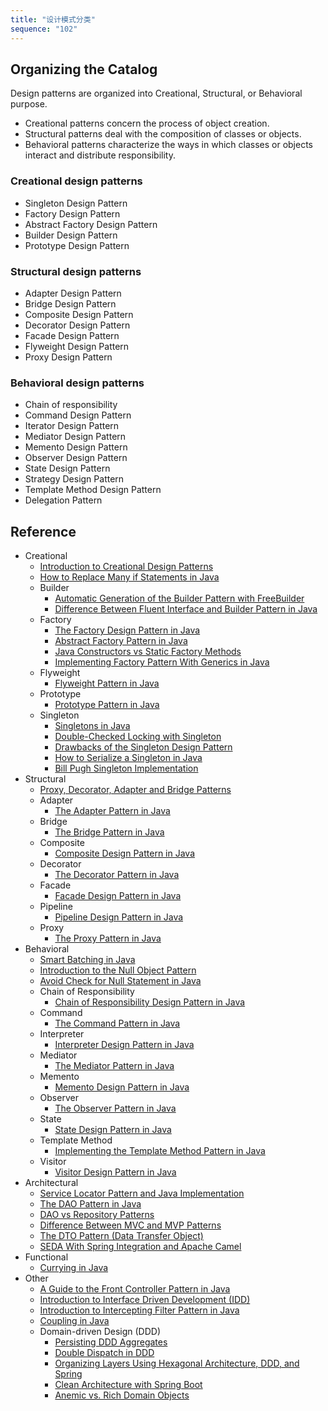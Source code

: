 ```yaml
---
title: "设计模式分类"
sequence: "102"
---
```


## Organizing the Catalog

Design patterns are organized into Creational, Structural, or Behavioral purpose.

- Creational patterns concern the process of object creation.
- Structural patterns deal with the composition of classes or objects.
- Behavioral patterns characterize the ways in which classes or objects interact and distribute responsibility.

### Creational design patterns

- Singleton Design Pattern
- Factory Design Pattern
- Abstract Factory Design Pattern
- Builder Design Pattern
- Prototype Design Pattern

### Structural design patterns

- Adapter Design Pattern
- Bridge Design Pattern
- Composite Design Pattern
- Decorator Design Pattern
- Facade Design Pattern
- Flyweight Design Pattern
- Proxy Design Pattern

### Behavioral design patterns

- Chain of responsibility
- Command Design Pattern
- Iterator Design Pattern
- Mediator Design Pattern
- Memento Design Pattern
- Observer Design Pattern
- State Design Pattern
- Strategy Design Pattern
- Template Method Design Pattern
- Delegation Pattern

## Reference

- Creational
    - [Introduction to Creational Design Patterns](https://www.baeldung.com/creational-design-patterns)
    - [How to Replace Many if Statements in Java](https://www.baeldung.com/java-replace-if-statements)
    - Builder
        - [Automatic Generation of the Builder Pattern with FreeBuilder](https://www.baeldung.com/java-builder-pattern-freebuilder)
        - [Difference Between Fluent Interface and Builder Pattern in Java](https://www.baeldung.com/java-fluent-interface-vs-builder-pattern)
    - Factory
        - [The Factory Design Pattern in Java](https://www.baeldung.com/java-factory-pattern)
        - [Abstract Factory Pattern in Java](https://www.baeldung.com/java-abstract-factory-pattern)
        - [Java Constructors vs Static Factory Methods](https://www.baeldung.com/java-constructors-vs-static-factory-methods)
        - [Implementing Factory Pattern With Generics in Java](https://www.baeldung.com/java-factory-pattern-generics)
    - Flyweight
        - [Flyweight Pattern in Java](https://www.baeldung.com/java-flyweight)
    - Prototype
        - [Prototype Pattern in Java](https://www.baeldung.com/java-pattern-prototype)
    - Singleton
        - [Singletons in Java](https://www.baeldung.com/java-singleton)
        - [Double-Checked Locking with Singleton](https://www.baeldung.com/java-singleton-double-checked-locking)
        - [Drawbacks of the Singleton Design Pattern](https://www.baeldung.com/java-patterns-singleton-cons)
        - [How to Serialize a Singleton in Java](https://www.baeldung.com/java-serialize-singleton)
        - [Bill Pugh Singleton Implementation](https://www.baeldung.com/java-bill-pugh-singleton-implementation)
- Structural
    - [Proxy, Decorator, Adapter and Bridge Patterns](https://www.baeldung.com/java-structural-design-patterns)
    - Adapter
        - [The Adapter Pattern in Java](https://www.baeldung.com/java-adapter-pattern)
    - Bridge
        - [The Bridge Pattern in Java](https://www.baeldung.com/java-bridge-pattern)
    - Composite
        - [Composite Design Pattern in Java](https://www.baeldung.com/java-composite-pattern)
    - Decorator
        - [The Decorator Pattern in Java](https://www.baeldung.com/java-decorator-pattern)
    - Facade
        - [Facade Design Pattern in Java](https://www.baeldung.com/java-facade-pattern)
    - Pipeline
        - [Pipeline Design Pattern in Java](https://www.baeldung.com/java-pipeline-design-pattern)
    - Proxy
        - [The Proxy Pattern in Java](https://www.baeldung.com/java-proxy-pattern)
- Behavioral
    - [Smart Batching in Java](https://www.baeldung.com/java-smart-batching)
    - [Introduction to the Null Object Pattern](https://www.baeldung.com/java-null-object-pattern)
    - [Avoid Check for Null Statement in Java](https://www.baeldung.com/java-avoid-null-check)
    - Chain of Responsibility
        - [Chain of Responsibility Design Pattern in Java](https://www.baeldung.com/chain-of-responsibility-pattern)
    - Command
        - [The Command Pattern in Java](https://www.baeldung.com/java-command-pattern)
    - Interpreter
        - [Interpreter Design Pattern in Java](https://www.baeldung.com/java-interpreter-pattern)
    - Mediator
        - [The Mediator Pattern in Java](https://www.baeldung.com/java-mediator-pattern)
    - Memento
        - [Memento Design Pattern in Java](https://www.baeldung.com/java-memento-design-pattern)
    - Observer
        - [The Observer Pattern in Java](https://www.baeldung.com/java-observer-pattern)
    - State
        - [State Design Pattern in Java](https://www.baeldung.com/java-state-design-pattern)
    - Template Method
        - [Implementing the Template Method Pattern in Java](https://www.baeldung.com/java-template-method-pattern)
    - Visitor
        - [Visitor Design Pattern in Java](https://www.baeldung.com/java-visitor-pattern)
- Architectural
    - [Service Locator Pattern and Java Implementation](https://www.baeldung.com/java-service-locator-pattern)
    - [The DAO Pattern in Java](https://www.baeldung.com/java-dao-pattern)
    - [DAO vs Repository Patterns](https://www.baeldung.com/java-dao-vs-repository)
    - [Difference Between MVC and MVP Patterns](https://www.baeldung.com/mvc-vs-mvp-pattern)
    - [The DTO Pattern (Data Transfer Object)](https://www.baeldung.com/java-dto-pattern)
    - [SEDA With Spring Integration and Apache Camel](https://www.baeldung.com/spring-apache-camel-seda-integration)
- Functional
    - [Currying in Java](https://www.baeldung.com/java-currying)
- Other
    - [A Guide to the Front Controller Pattern in Java](https://www.baeldung.com/java-front-controller-pattern)
    - [Introduction to Interface Driven Development (IDD)](https://www.baeldung.com/java-idd)
    - [Introduction to Intercepting Filter Pattern in Java](http://www.baeldung.com/intercepting-filter-pattern-in-java)
    - [Coupling in Java](https://www.baeldung.com/java-coupling-classes-tight-loose)
    - Domain-driven Design (DDD)
        - [Persisting DDD Aggregates](https://www.baeldung.com/spring-persisting-ddd-aggregates)
        - [Double Dispatch in DDD](https://www.baeldung.com/ddd-double-dispatch)
        - [Organizing Layers Using Hexagonal Architecture, DDD, and Spring](https://www.baeldung.com/hexagonal-architecture-ddd-spring)
        - [Clean Architecture with Spring Boot](https://www.baeldung.com/spring-boot-clean-architecture)
        - [Anemic vs. Rich Domain Objects](https://www.baeldung.com/java-anemic-vs-rich-domain-objects)
